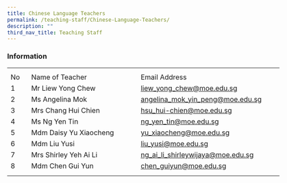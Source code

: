 ```yaml
---
title: Chinese Language Teachers
permalink: /teaching-staff/Chinese-Language-Teachers/
description: ""
third_nav_title: Teaching Staff
---
```

### **Information**
<table style="border-collapse:
 collapse;width:477pt" width="636" cellspacing="0" cellpadding="0" border="0"><colgroup><col style="mso-width-source:userset;mso-width-alt:1280;width:26pt" width="35"> <col style="mso-width-source:userset;mso-width-alt:10130;width:208pt" width="277"> <col style="mso-width-source:userset;mso-width-alt:11849;width:243pt" width="324"></colgroup><tbody><tr style="mso-height-source:userset;height:7.5pt" height="10"><td style="height:7.5pt;width:26pt" width="35" class="xl67" height="10"></td><td style="width:208pt" width="277" class="xl66"></td><td style="width:243pt" width="324" class="xl68"></td></tr><tr style="height:15.75pt" height="21"><td style="height:15.75pt" class="xl69" height="21">No</td><td style="border-left:none" class="xl70">Name of Teacher</td><td style="border-left:none" class="xl71">Email Address</td></tr><tr style="height:15.75pt" height="21"><td style="height:15.75pt" class="xl67" height="21">1</td><td style="border-top:none" class="xl70">Mr Liew Yong Chew</td><td style="border-top:none;border-left:none" class="xl72"><a href="mailto:liew_yong_chew@moe.edu.sg">liew_yong_chew@moe.edu.sg</a></td></tr><tr style="height:15.75pt" height="21"><td style="height:15.75pt" class="xl67" height="21">2</td><td style="border-top:none" class="xl70">Ms Angelina Mok</td><td style="border-top:none;border-left:none" class="xl72"><a href="mailto:angelina_mok_yin_peng@moe.edu.sg">angelina_mok_yin_peng@moe.edu.sg</a></td></tr><tr style="height:15.75pt" height="21"><td style="height:15.75pt" class="xl67" height="21">3</td><td style="border-top:none" class="xl70">Mrs Chang Hui Chien</td><td style="border-top:none;border-left:none" class="xl72"><a href="mailto:hsu_hui-chien@moe.edu.sg">hsu_hui-chien@moe.edu.sg</a></td></tr><tr style="height:15.75pt" height="21"><td style="height:15.75pt" class="xl67" height="21">4</td><td style="border-top:none" class="xl70">Ms Ng Yen Tin</td><td style="border-top:none;border-left:none" class="xl72"><a href="mailto:ng_yen_tin@moe.edu.sg">ng_yen_tin@moe.edu.sg</a></td></tr><tr style="height:15.75pt" height="21"><td style="height:15.75pt" class="xl67" height="21">5</td><td style="border-top:none" class="xl70">Mdm Daisy Yu Xiaocheng</td><td style="border-top:none;border-left:none" class="xl72"><a href="mailto:yu_xiaocheng@moe.edu.sg">yu_xiaocheng@moe.edu.sg</a></td></tr><tr style="height:15.75pt" height="21"><td style="height:15.75pt" class="xl67" height="21">6</td><td style="border-top:none" class="xl70">Mdm Liu Yusi</td><td style="border-top:none;border-left:none" class="xl72"><a href="mailto:liu_yusi@moe.edu.sg">liu_yusi@moe.edu.sg</a></td></tr><tr style="height:15.75pt" height="21"><td style="height:15.75pt" class="xl67" height="21">7</td><td style="border-top:none" class="xl70">Mrs Shirley Yeh Ai Li</td><td style="border-top:none;border-left:none" class="xl72"><a href="mailto:ng_ai_li_shirleywijaya@moe.edu.sg">ng_ai_li_shirleywijaya@moe.edu.sg</a></td></tr><tr style="height:15.75pt" height="21"><td style="height:15.75pt" class="xl67" height="21">8</td><td style="border-top:none" class="xl70">Mdm&nbsp;Chen Gui Yun</td><td style="border-top:none;border-left:none" class="xl72"><a href="mailto:chen_guiyun@moe.edu.sg">chen_guiyun@moe.edu.sg</a></td></tr><tr style="mso-height-source:userset;height:6.75pt" height="9"><td style="height:6.75pt" class="xl67" height="9"></td><td class="xl66"></td><td class="xl68"></td></tr></tbody></table>